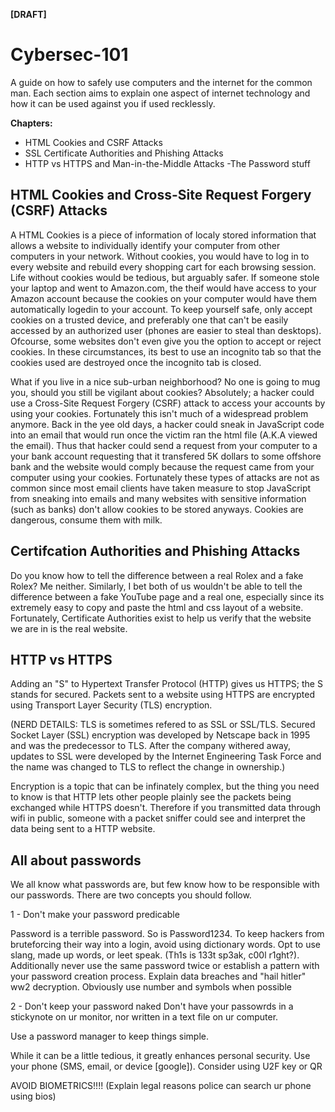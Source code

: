 **[DRAFT]**

# Cybersec-101
A guide on how to safely use computers and the internet for the common man. Each section aims to explain one aspect of internet technology and how it can be used against you if used recklessly.

**Chapters:**
- HTML Cookies and CSRF Attacks
- SSL Certificate Authorities and Phishing Attacks
- HTTP vs HTTPS and Man-in-the-Middle Attacks
-The Password stuff

## HTML Cookies and Cross-Site Request Forgery (CSRF) Attacks

A HTML Cookies is a piece of information of localy stored information that allows a website to individually identify your computer from other computers in your network. Without cookies, you would have to log in to every website and rebuild every shopping cart for each browsing session. Life without cookies would be tedious, but arguably safer. If someone stole your laptop and went to Amazon.com, the theif would have access to your Amazon account because the cookies on your computer would have them automatically logedin to your account. To keep yourself safe, only accept cookies on a trusted device, and preferably one that can't be easily accessed by an authorized user (phones are easier to steal than desktops). Ofcourse, some websites don't even give you the option to accept or reject cookies. In these circumstances, its best to use an incognito tab so that the cookies used are destroyed once the incognito tab is closed. 

What if you live in a nice sub-urban neighborhood? No one is going to mug you, should you still be vigilant about cookies? Absolutely; a hacker could use a Cross-Site Request Forgery (CSRF) attack to access your accounts by using your cookies. Fortunately this isn't much of a widespread problem anymore. Back in the yee old days, a hacker could sneak in JavaScript code into an email that would run once the victim ran the html file (A.K.A viewed the email). Thus that hacker could send a request from your computer to a your bank account requesting that it transfered 5K dollars to some offshore bank and the website would comply because the request came from your computer using your cookies. Fortunately these types of attacks are not as common since most email clients have taken measure to stop JavaScript from sneaking into emails and many websites with sensitive information (such as banks) don't allow cookies to be stored anyways. Cookies are dangerous, consume them with milk.

## Certifcation Authorities and Phishing Attacks

Do you know how to tell the difference between a real Rolex and a fake Rolex? Me neither. Similarly, I bet both of us wouldn't be able to tell the difference between a fake YouTube page and a real one, especially since its extremely easy to copy and paste the html and css layout of a website. Fortunately, Certificate Authorities exist to help us verify that the website we are in is the real website. 



## HTTP vs HTTPS
Adding an "S" to Hypertext Transfer Protocol (HTTP) gives us HTTPS; the S stands for secured. Packets sent to a website using HTTPS are encrypted using Transport Layer Security (TLS) encryption. 

(NERD DETAILS: TLS is sometimes refered to as SSL or SSL/TLS. Secured Socket Layer (SSL) encryption was developed by Netscape back in 1995 and was the predecessor to TLS. After the company withered away, updates to SSL were developed by the Internet Engineering Task Force and the name was changed to TLS to reflect the change in ownership.)

Encryption is a topic that can be infinately complex, but the thing you need to know is that HTTP lets other people plainly see the packets being exchanged while HTTPS doesn't. Therefore if you transmitted data through wifi in public, someone with a packet sniffer could see and interpret the data being sent to a HTTP website.

 ## All about passwords
 
 We all know what passwords are, but few know how to be responsible with our passwords. There are two concepts you should follow. 
 
 1 - Don't make your password predicable
 
 Password is a terrible password. So is Password1234. To keep hackers from bruteforcing their way into a login, avoid using dictionary words. Opt to use slang, made up words, or leet speak. (Th1s is 133t sp3ak, c00l r1ght?). Additionally never use the same password twice or establish a pattern with your password creation process. Explain data breaches and "hail hitler" ww2 decryption. Obviously use number and symbols when possible
 
 2 - Don't keep your password naked
 Don't have your passowrds in a stickynote on ur monitor, nor written in a text file on ur computer. 
 
 Use a password manager to keep things simple.

While it can be a little tedious, it greatly enhances personal security. Use your phone (SMS, email, or device [google]). Consider using U2F key or QR

AVOID BIOMETRICS!!!! (Explain legal reasons police can search ur phone using bios)



